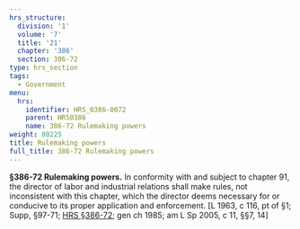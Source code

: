 ```yaml
---
hrs_structure:
  division: '1'
  volume: '7'
  title: '21'
  chapter: '386'
  section: 386-72
type: hrs_section
tags:
  - Government
menu:
  hrs:
    identifier: HRS_0386-0072
    parent: HRS0386
    name: 386-72 Rulemaking powers
weight: 80225
title: Rulemaking powers
full_title: 386-72 Rulemaking powers
---
```

**§386-72 Rulemaking powers.** In conformity with and subject to chapter 91, the director of labor and industrial relations shall make rules, not inconsistent with this chapter, which the director deems necessary for or conducive to its proper application and enforcement. [L 1963, c 116, pt of §1; Supp, §97-71; [HRS §386-72](/title-21/chapter-386/section-386-72/); gen ch 1985; am L Sp 2005, c 11, §§7, 14]